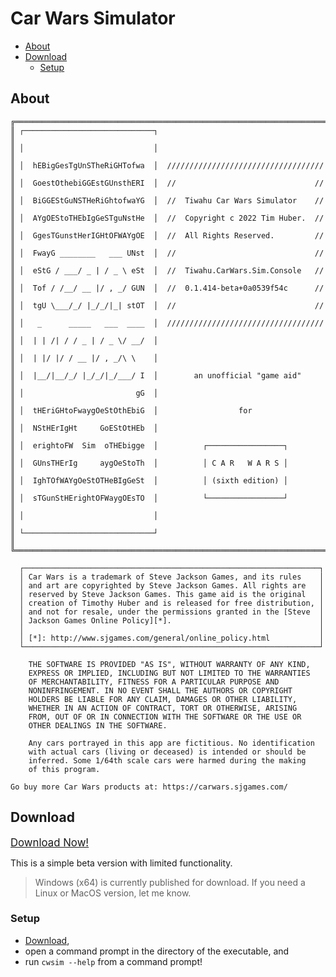 # Car Wars Simulator

<!-- vscode-markdown-toc -->
* [About](#About)
* [Download](#Download)
    * [Setup](#Setup)

<!-- vscode-markdown-toc-config
    numbering=false
    autoSave=false
    /vscode-markdown-toc-config -->
<!-- /vscode-markdown-toc -->


## <a name='About'></a>About

```
╔══════════════════════════════════════════════════════════════════════╗
║ ┌─────────────────────────────┐                                      ║
║ │                             │                                      ║
║ │  hEBigGesTgUnSTheRiGHTofwa  │  /////////////////////////////////// ║
║ │  GoestOthebiGGEstGUnsthERI  │  //                               // ║
║ │  BiGGEStGuNSTHeRiGhtofwaYG  │  //  Tiwahu Car Wars Simulator    // ║
║ │  AYgOEStoTHEbIgGeSTguNstHe  │  //  Copyright c 2022 Tim Huber.  // ║
║ │  GgesTGunstHerIGHtOFWAYgOE  │  //  All Rights Reserved.         // ║
║ │  FwayG ________   ___ UNst  │  //                               // ║
║ │  eStG / ___/ _ | / _ \ eSt  │  //  Tiwahu.CarWars.Sim.Console   // ║
║ │  Tof / /__/ __ |/ , _/ GUN  │  //  0.1.414-beta+0a0539f54c      // ║
║ │  tgU \___/_/ |_/_/|_| stOT  │  //                               // ║
║ │   _      _____   ___  ____  │  /////////////////////////////////// ║
║ │  | | /| / / _ | / _ \/ __/  │                                      ║
║ │  | |/ |/ / __ |/ , _/\ \    │                                      ║
║ │  |__/|__/_/ |_/_/|_/___/ I  │        an unofficial "game aid"      ║
║ │                         gG  │                                      ║
║ │  tHEriGHtoFwaygOeStOthEbiG  │                  for                 ║
║ │  NStHErIgHt     GoEStOtHEb  │                                      ║
║ │  erightoFW  Sim  oTHEbigge  │          ┌─────────────────┐         ║
║ │  GUnsTHErIg     aygOeStoTh  │          │ C A R   W A R S │         ║
║ │  IghTOfWAYgOeStOTHeBIgGeSt  │          │ (sixth edition) │         ║
║ │  sTGunStHErightOFWaygOEsTO  │          └─────────────────┘         ║
║ │                             │                                      ║
║ └─────────────────────────────┘                                      ║
╚══════════════════════════════════════════════════════════════════════╝

  ┌──────────────────────────────────────────────────────────────────┐
  │ Car Wars is a trademark of Steve Jackson Games, and its rules    │
  │ and art are copyrighted by Steve Jackson Games. All rights are   │
  │ reserved by Steve Jackson Games. This game aid is the original   │
  │ creation of Timothy Huber and is released for free distribution, │
  │ and not for resale, under the permissions granted in the [Steve  │
  │ Jackson Games Online Policy][*].                                 │
  │                                                                  │
  │ [*]: http://www.sjgames.com/general/online_policy.html           │
  └──────────────────────────────────────────────────────────────────┘

    THE SOFTWARE IS PROVIDED "AS IS", WITHOUT WARRANTY OF ANY KIND,
    EXPRESS OR IMPLIED, INCLUDING BUT NOT LIMITED TO THE WARRANTIES
    OF MERCHANTABILITY, FITNESS FOR A PARTICULAR PURPOSE AND
    NONINFRINGEMENT. IN NO EVENT SHALL THE AUTHORS OR COPYRIGHT
    HOLDERS BE LIABLE FOR ANY CLAIM, DAMAGES OR OTHER LIABILITY,
    WHETHER IN AN ACTION OF CONTRACT, TORT OR OTHERWISE, ARISING
    FROM, OUT OF OR IN CONNECTION WITH THE SOFTWARE OR THE USE OR
    OTHER DEALINGS IN THE SOFTWARE.

    Any cars portrayed in this app are fictitious. No identification
    with actual cars (living or deceased) is intended or should be
    inferred. Some 1/64th scale cars were harmed during the making
    of this program.

Go buy more Car Wars products at: https://carwars.sjgames.com/

```

## <a name='Download'></a>Download

<big>[Download Now!][download-link]</big>

This is a simple beta version with limited functionality.

> Windows (x64) is currently published for download. If you need a Linux or MacOS version, let me know.

### <a name='Setup'></a>Setup

- [Download][download-link], 
- open a command prompt in the directory of the executable, and 
- run `cwsim --help` from a command prompt!


[download-link]: /download/cw-sim/beta/cwsim.exe

